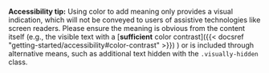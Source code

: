 **Accessibility tip:** Using color to add meaning only provides a visual indication, which will not be conveyed to users of assistive technologies like screen readers. Please ensure the meaning is obvious from the content itself (e.g., the visible text with a [**sufficient** color contrast]({{< docsref "getting-started/accessibility#color-contrast" >}}) ) or is included through alternative means, such as additional text hidden with the `.visually-hidden` class.
